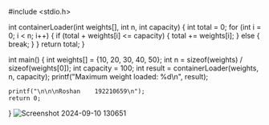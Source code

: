 #include <stdio.h>

int containerLoader(int weights[], int n, int capacity) {
    int total = 0;
    for (int i = 0; i < n; i++) {
        if (total + weights[i] <= capacity) {
            total += weights[i];
        } else {
            break;
        }
    }
    return total;
}

int main() {
    int weights[] = {10, 20, 30, 40, 50};
    int n = sizeof(weights) / sizeof(weights[0]);
    int capacity = 100;
    int result = containerLoader(weights, n, capacity);
    printf("Maximum weight loaded: %d\n", result);
    
    printf("\n\n\nRoshan    192210659\n");
    return 0;
}
![Screenshot 2024-09-10 130651](https://github.com/user-attachments/assets/a20dd8fc-b5ec-47e1-ad90-a21bb8974717)
